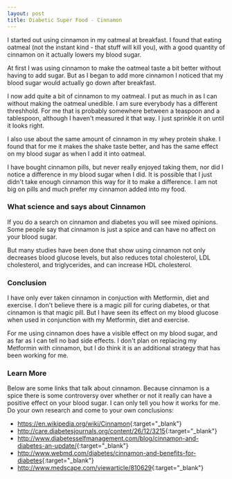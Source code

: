 ```yaml
---
layout: post
title: Diabetic Super Food - Cinnamon
---
```


I started out using cinnamon in my oatmeal at breakfast.  I found that eating oatmeal (not the instant kind - that stuff will kill you), with a
good quantity of cinnamon on it actually lowers my blood sugar.  

At first I was using cinnamon to make the oatmeal taste a bit better without having to add sugar.  But as I began to add more 
cinnamon I noticed that my blood sugar would actually go down after breakfast.  

I now add quite a bit of cinnamon to my oatmeal.  I put as much in as I can without making the oatmeal unedible.  I am sure everybody
 has a different threshhold.  For me that is probably somewhere between a teaspoon and a tablespoon, although I haven't measured it
 that way.  I just sprinkle it on until it looks right.

I also use about the same amount of cinnamon in my whey protein shake.  I found that for me it makes the shake taste better, and has 
the same effect on my blood sugar as when I add it into oatmeal.

I have bought cinnamon pills, but never really enjoyed taking them, nor did I notice a difference in my blood sugar when I did.  It is 
possible that I just didn't take enough cinnamon this way for it to make a difference.  I am not big on pills and much prefer my 
cinnamon added into my food.

### What science and says about Cinnamon

If you do a search on cinnamon and diabetes you will see mixed opinions.  Some people say that cinnamon is just a spice and can have
no affect on your blood sugar.  

But many studies have been done that show using cinnamon not only decreases blood glucose levels, but also reduces total cholesterol,
LDL cholesterol, and triglycerides, and can increase HDL cholesterol.

### Conclusion

I have only ever taken cinnamon in conjuction with Metformin, diet and exercise.  I don't believe there is a magic pill for curing
diabetes, or that cinnamon is that magic pill.  But I have seen its effect on my blood glucose when used in conjunction 
with my Metformin, diet and exercise.  

For me using cinnamon does have a visible effect on my blood sugar, and as far as I can tell no bad side effects.  I don't plan
on replacing my Metformin with cinnamon, but I do think it is an additional strategy that has been working for me.

### Learn More

Below are some links that talk about cinnamon.  Because cinnamon is a spice there is some controversy over whether or not it
really can have a positive effect on your blood sugar.  I can only tell you how it works for me.  Do your own research and 
come to your own conclusions:

- <https://en.wikipedia.org/wiki/Cinnamon>{:target="_blank"}
- <http://care.diabetesjournals.org/content/26/12/3215>{:target="_blank"}
- <http://www.diabetesselfmanagement.com/blog/cinnamon-and-diabetes-an-update/>{:target="_blank"}
- <http://www.webmd.com/diabetes/cinnamon-and-benefits-for-diabetes>{:target="_blank"}
- <http://www.medscape.com/viewarticle/810629>{:target="_blank"}

